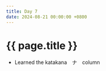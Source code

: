 ```yaml
---
title: Day 7
date: 2024-08-21 00:00:00 +0800
---
```


# {{ page.title }}
- Learned the katakana　ナ　column